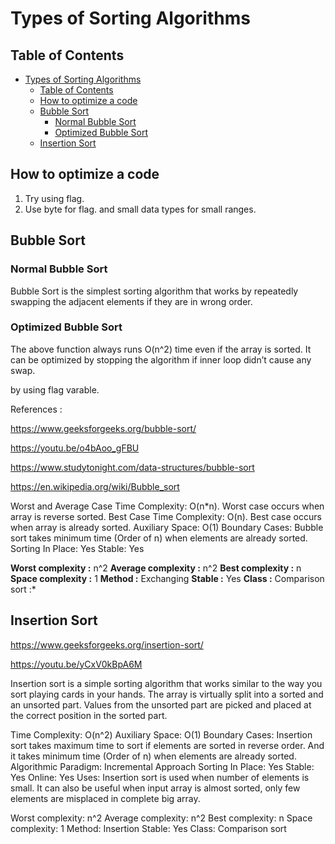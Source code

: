 # Types of Sorting Algorithms

## Table of Contents

- [Types of Sorting Algorithms](#types-of-sorting-algorithms)
  - [Table of Contents](#table-of-contents)
  - [How to optimize a code](#how-to-optimize-a-code)
  - [Bubble Sort](#bubble-sort)
    - [Normal Bubble Sort](#normal-bubble-sort)
    - [Optimized Bubble Sort](#optimized-bubble-sort)
  - [Insertion Sort](#insertion-sort)

## How to optimize a code

1. Try using flag.
2. Use byte for flag. and small data types for small ranges.

## Bubble Sort

### Normal Bubble Sort

Bubble Sort is the simplest sorting algorithm that works by repeatedly swapping the adjacent elements if they are in wrong order.


### Optimized Bubble Sort

The above function always runs O(n^2) time even if the array is sorted. It can be optimized by stopping the algorithm if inner loop didn’t cause any swap.

by using flag varable.

References :

https://www.geeksforgeeks.org/bubble-sort/

https://youtu.be/o4bAoo_gFBU

https://www.studytonight.com/data-structures/bubble-sort

https://en.wikipedia.org/wiki/Bubble_sort

Worst and Average Case Time Complexity: O(n*n). Worst case occurs when array is reverse sorted.
Best Case Time Complexity: O(n). Best case occurs when array is already sorted.
Auxiliary Space: O(1)
Boundary Cases: Bubble sort takes minimum time (Order of n) when elements are already sorted.
Sorting In Place: Yes
Stable: Yes

**Worst complexity :** n^2
**Average complexity :** n^2
**Best complexity :** n
**Space complexity :** 1
**Method :** Exchanging
**Stable :** Yes
**Class :** Comparison sort
:*

## Insertion Sort

https://www.geeksforgeeks.org/insertion-sort/

https://youtu.be/yCxV0kBpA6M

Insertion sort is a simple sorting algorithm that works similar to the way you sort playing cards in your hands. The array is virtually split into a sorted and an unsorted part. Values from the unsorted part are picked and placed at the correct position in the sorted part.

Time Complexity: O(n^2) 
Auxiliary Space: O(1)
Boundary Cases: Insertion sort takes maximum time to sort if elements are sorted in reverse order. And it takes minimum time (Order of n) when elements are already sorted.
Algorithmic Paradigm: Incremental Approach
Sorting In Place: Yes
Stable: Yes
Online: Yes
Uses: Insertion sort is used when number of elements is small. It can also be useful when input array is almost sorted, only few elements are misplaced in complete big array.

Worst complexity: n^2
Average complexity: n^2
Best complexity: n
Space complexity: 1
Method: Insertion
Stable: Yes
Class: Comparison sort